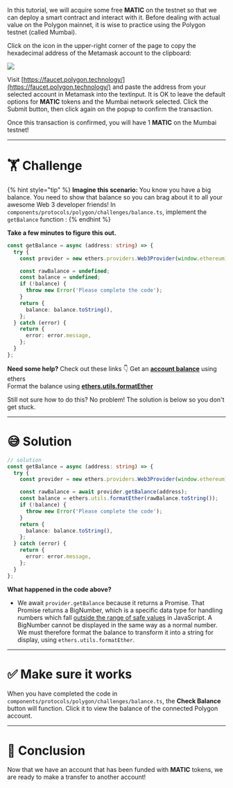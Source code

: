 In this tutorial, we will acquire some free **MATIC** on the testnet so that we can deploy a smart contract and interact with it. Before dealing with actual value on the Polygon mainnet, it is wise to practice using the Polygon testnet (called Mumbai).

Click on the icon in the upper-right corner of the page to copy the hexadecimal address of the Metamask account to the clipboard:

![](https://raw.githubusercontent.com/figment-networks/learn-web3-dapp/main/markdown/__images__/polygon/click_to_copy.png)

Visit [https://faucet.polygon.technology/](https://faucet.polygon.technology/) and paste the address from your selected account in Metamask into the textinput. It is OK to leave the default options for **MATIC** tokens and the Mumbai network selected. Click the Submit button, then click again on the popup to confirm the transaction.

Once this transaction is confirmed, you will have 1 **MATIC** on the Mumbai testnet!

---

# 🏋️ Challenge

{% hint style="tip" %}
**Imagine this scenario:** You know you have a big balance. You need to show that balance so you can brag about it to all your awesome Web 3 developer friends! In `components/protocols/polygon/challenges/balance.ts`, implement the `getBalance` function :
{% endhint %}

**Take a few minutes to figure this out.**

```typescript
const getBalance = async (address: string) => {
  try {
    const provider = new ethers.providers.Web3Provider(window.ethereum);

    const rawBalance = undefined;
    const balance = undefined;
    if (!balance) {
      throw new Error('Please complete the code');
    }
    return {
      balance: balance.toString(),
    };
  } catch (error) {
    return {
      error: error.message,
    };
  }
};
```

**Need some help?** Check out these links 👇
Get an [**account balance**](https://docs.ethers.io/v5/api/providers/provider/#Provider-getBalance) using ethers  
Format the balance using [**ethers.utils.formatEther**](https://docs.ethers.io/v5/api/utils/display-logic/#unit-conversion)

Still not sure how to do this? No problem! The solution is below so you don't get stuck.

---

# 😅 Solution

```typescript
// solution
const getBalance = async (address: string) => {
  try {
    const provider = new ethers.providers.Web3Provider(window.ethereum);

    const rawBalance = await provider.getBalance(address);
    const balance = ethers.utils.formatEther(rawBalance.toString());
    if (!balance) {
      throw new Error('Please complete the code');
    }
    return {
      balance: balance.toString(),
    };
  } catch (error) {
    return {
      error: error.message,
    };
  }
};
```

**What happened in the code above?**

- We await `provider.getBalance` because it returns a Promise. That Promise returns a BigNumber, which is a specific data type for handling numbers which fall [outside the range of safe values](https://docs.ethers.io/v5/api/utils/bignumber/#BigNumber--notes-safenumbers) in JavaScript. A BigNumber cannot be displayed in the same way as a normal number. We must therefore format the balance to transform it into a string for display, using `ethers.utils.formatEther`.

---

# ✅ Make sure it works

When you have completed the code in `components/protocols/polygon/challenges/balance.ts`, the **Check Balance** button will function. Click it to view the balance of the connected Polygon account.

---

# 🏁 Conclusion

Now that we have an account that has been funded with **MATIC** tokens, we are ready to make a transfer to another account!
